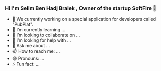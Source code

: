 ### Hi I'm Selim Ben Hadj Braiek , Owner of the startup SoftFire 👋


- 🔭 We currently working on a special application for developers called "PubPlat".
- 🌱 I’m currently learning ...
- 👯 I’m looking to collaborate on ...
- 🤔 I’m looking for help with ...
- 💬 Ask me about ...
- 📫 How to reach me: ...
- 😄 Pronouns: ...
- ⚡ Fun fact: ...

